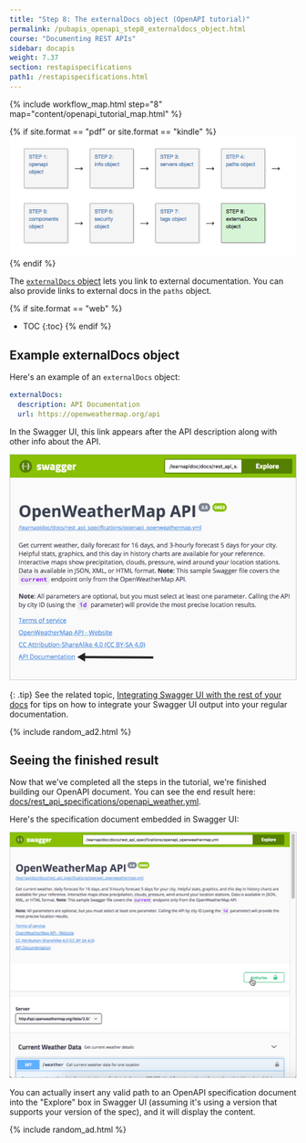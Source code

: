 ```yaml
---
title: "Step 8: The externalDocs object (OpenAPI tutorial)"
permalink: /pubapis_openapi_step8_externaldocs_object.html
course: "Documenting REST APIs"
sidebar: docapis
weight: 7.37
section: restapispecifications
path1: /restapispecifications.html
---
```


{% include workflow_map.html step="8" map="content/openapi_tutorial_map.html"  %}

{% if site.format == "pdf" or site.format == "kindle" %}
<img src="images/openapistep8.png"/>
{% endif %}

The [`externalDocs` object](https://github.com/OAI/OpenAPI-Specification/blob/master/versions/3.0.1.md#external-documentation-object) lets you link to external documentation. You can also provide links to external docs in the `paths` object.

{% if site.format == "web" %}
* TOC
{:toc}
{% endif %}

## Example externalDocs object

Here's an example of an `externalDocs` object:

```yaml
externalDocs:
  description: API Documentation
  url: https://openweathermap.org/api
```

In the Swagger UI, this link appears after the API description along with other info about the API.

<a href="http://idratherbewriting.com/learnapidoc/assets/files/swagger/index.html" class="noExtIcon"><img src="images/openapi_tutorial_externaldocs.png" alt="externalDocs object"/></a>

{: .tip}
See the related topic, [Integrating Swagger UI with the rest of your docs](pubapis_combine_swagger_and_guide.html) for tips on how to integrate your Swagger UI output into your regular documentation.

{% include random_ad2.html %}

## Seeing the finished result

Now that we've completed all the steps in the tutorial, we're finished building our OpenAPI document. You can see the end result here: <a href="http://idratherbewriting.com/learnapidoc/docs/rest_api_specifications/openapi_weather.yml">docs/rest_api_specifications/openapi_weather.yml</a>.

Here's the specification document embedded in Swagger UI:

<a href="http://idratherbewriting.com/learnapidoc/assets/files/swagger/index.html" class="noExtIcon"><img src="images/swagger_full_result.png" class="medium" /></a>

You can actually insert any valid path to an OpenAPI specification document into the "Explore" box in Swagger UI (assuming it's using a version that supports your version of the spec), and it will display the content.

{% include random_ad.html %}
